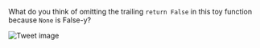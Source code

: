 What do you think of omitting the trailing `return False` in this toy function because `None` is False-y?


![Tweet image](/assets/crosspoast/GgFMx8ZbYAI1pdK.png)


